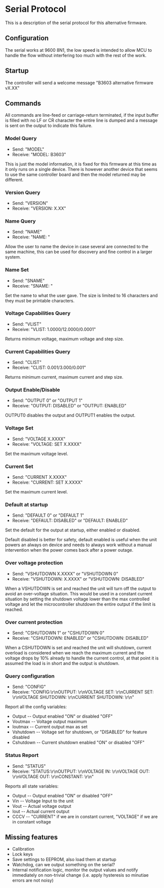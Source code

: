 # Serial Protocol

This is a description of the serial protocol for this alternative firmware.

## Configuration

The serial works at 9600 8N1, the low speed is intended to allow MCU to handle
the flow without interfering too much with the rest of the work.

## Startup

The controller will send a welcome message "B3603 alternative firmware vX.XX"

## Commands

All commands are line-feed or carriage-return terminated, if the input buffer
is filled with no LF or CR character the entire line is dumped and a message is
sent on the output to indicate this failure.

### Model Query

* Send: "MODEL"
* Receive: "MODEL: B3603"

This is just the model information, it is fixed for this firmware at this time
as it only runs on a single device. There is however another device that seems
to use the same controller board and then the model returned may be different.

### Version Query

* Send: "VERSION"
* Receive: "VERSION: X.XX"

### Name Query

* Send: "NAME"
* Receive: "NAME: <name>"

Allow the user to name the device in case several are connected to the same
machine, this can be used for discovery and fine control in a larger system.

### Name Set

* Send: "SNAME"
* Receive: "SNAME: <name>"

Set the name to what the user gave. The size is limited to 16 characters and
they must be printable characters.

### Voltage Capabilities Query

* Send: "VLIST"
* Receive: "VLIST: 1.0000/12.0000/0.0001"

Returns minimum voltage, maximum voltage and step size.

### Current Capabilities Query

* Send: "CLIST"
* Receive: "CLIST: 0.001/3.000/0.001"

Returns minimum current, maximum current and step size.

### Output Enable/Disable

* Send: "OUTPUT 0" or "OUTPUT 1"
* Receive: "OUTPUT: DISABLED" or "OUTPUT: ENABLED"

OUTPUT0 disables the output and OUTPUT1 enables the output.

### Voltage Set

* Send: "VOLTAGE X.XXXX"
* Receive: "VOLTAGE: SET X.XXXX"

Set the maximum voltage level.

### Current Set

* Send: "CURRENT X.XXXX"
* Receive: "CURRENT: SET X.XXXX"

Set the maximum current level.

### Default at startup

* Send: "DEFAULT 0" or "DEFAULT 1"
* Receive: "DEFAULT: DISABLED" or "DEFAULT: ENABLED"

Set the default for the output at startup, either enabled or disabled.

Default disabled is better for safety, default enabled is useful when the unit
powers an always on device and needs to always work without a manual
intervention when the power comes back after a power outage.

### Over voltage protection

* Send: "VSHUTDOWN X.XXXX" or "VSHUTDOWN 0"
* Receive: "VSHUTDOWN: X.XXXX" or "VSHUTDOWN: DISABLED"

When a VSHUTDOWN is set and reached the unit will turn off the output to avoid
an over-voltage situation. This would be used in a constant current situation
by setting the shutdown voltage lower than the max controlled voltage and let
the microcontroller shutdown the entire output if the limit is reached.

### Over current protection

* Send: "CSHUTDOWN 1" or "CSHUTDOWN 0"
* Receive: "CSHUTDOWN: ENABLED" or "CSHUTDOWN: DISABLED"

When a CSHUTDOWN is set and reached the unit will shutdown, current overload is
considered when we reach the maximum current and the voltage drops by 10%
already to handle the current control, at that point it is assumed the load is
in short and the output is shutdown.

### Query configuration

* Send: "CONFIG"
* Receive: "CONFIG:\r\nOUTPUT: <Output>\r\nVOLTAGE SET: <Voutmax>\r\nCURRENT SET: <Ioutmax>\r\nVOLTAGE SHUTDOWN: <Vshutdown>\r\nCURRENT SHUTDOWN: <Cshutdown>\r\n"

Report all the config variables:

* Output -- Output enabled "ON" or disabled "OFF"
* Voutmax -- Voltage output maximum
* Ioutmax -- Current output max as set
* Vshutdown -- Voltage set for shutdown, or "DISABLED" for feature disabled
* Cshutdown -- Current shutdown enabled "ON" or disabled "OFF"

### Status Report

* Send: "STATUS"
* Receive: "STATUS:\r\nOUTPUT: <Output>\r\nVOLTAGE IN: <Vin>\r\nVOLTAGE OUT: <Vout>\r\nVOLTAGE OUT: <Iout>\r\nCONSTANT: <CCCV>\r\n"

Reports all state variables:

* Output -- Output enabled "ON" or disabled "OFF"
* Vin -- Voltage Input to the unit
* Vout -- Actual voltage output
* Iout -- Actual current output
* CCCV -- "CURRENT" if we are in constant current, "VOLTAGE" if we are in constant voltage

## Missing features

* Calibration
* Lock keys
* Save settings to EEPROM, also load them at startup
* Watchdog, can we output something on the serial?
* Internal notification logic, monitor the output values and notify immediately
  on non-trivial change (i.e. apply hysteresis so minutiae errors are not
  noisy)
